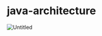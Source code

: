 # java-architecture
![Untitled](https://github.com/OrestKlymko/java-architecture/assets/116631168/ae5ba531-5c8a-4ce0-8a99-808db45bae96)
